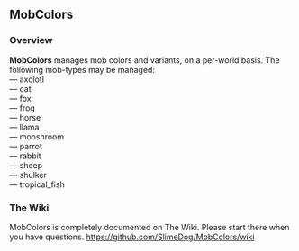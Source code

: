 ## MobColors

### Overview

**MobColors** manages mob colors and variants, on a per-world basis. The following mob-types may be managed:<br>
&mdash; axolotl<br>
&mdash; cat<br>
&mdash; fox<br>
&mdash; frog<br>
&mdash; horse<br>
&mdash; llama<br>
&mdash; mooshroom<br>
&mdash; parrot<br>
&mdash; rabbit<br>
&mdash; sheep<br>
&mdash; shulker<br>
&mdash; tropical_fish<br>

### The Wiki

MobColors is completely documented on The Wiki. Please start there when you have questions. https://github.com/SlimeDog/MobColors/wiki
